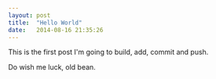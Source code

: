 ```yaml
---
layout: post
title:  "Hello World"
date:   2014-08-16 21:35:26
---
```

This is the first post I'm going to build, add, commit and push.

Do wish me luck, old bean.